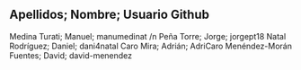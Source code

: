Apellidos; Nombre; Usuario Github
---------------------------------
Medina Turati; Manuel; manumedinat /n
Peña Torre; Jorge; jorgept18
Natal Rodríguez; Daniel; dani4natal
Caro Mira; Adrián; AdriCaro
Menéndez-Morán Fuentes; David; david-menendez